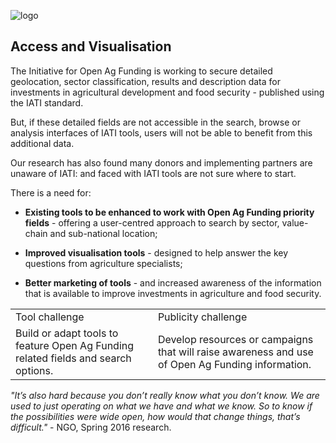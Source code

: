 ![logo](http://i.imgur.com/TAfhGeGm.png)

## Access and Visualisation

The Initiative for Open Ag Funding is working to secure detailed geolocation, sector classification, results and description data for investments in agricultural development and food security - published using the IATI standard.

But, if these detailed fields are not accessible in the search, browse or analysis interfaces of IATI tools, users will not be able to benefit from this additional data.

Our research has also found many donors and implementing partners are unaware of IATI: and faced with IATI tools are not sure where to start.

There is a need for:

* **Existing tools to be enhanced to work with Open Ag Funding priority fields** - offering a user-centred approach to search by sector, value-chain and sub-national location;

* **Improved visualisation tools** - designed to help answer the key questions from agriculture specialists;

* **Better marketing of tools** - and increased awareness of the information that is available to improve investments in agriculture and food security.

<table>
  <tr>
    <td>Tool challenge</td>
    <td>Publicity challenge</td>
  </tr>
  <tr>
    <td>Build or adapt tools to feature Open Ag Funding related fields and search options.</td>
    <td>Develop resources or campaigns that will raise awareness and use of Open Ag Funding information. </td>
  </tr>
</table>


*"It’s also hard because you don’t really know what you don’t know. We are used to just operating on what we have and what we know. So to know if the possibilities were wide open, how would that change things, that’s difficult."* - NGO, Spring 2016 research.
